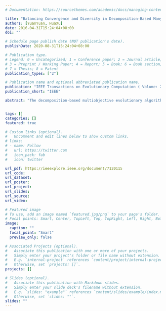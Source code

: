 ```yaml
---
# Documentation: https://sourcethemes.com/academic/docs/managing-content/

title: "Balancing Convergence and Diversity in Decomposition-Based Many-Objective Optimizers"
authors: [YuanYuan, HuaXu]
date: 2016-04-31T15:24:04+08:00
doi: ""

# Schedule page publish date (NOT publication's date).
publishDate: 2020-08-31T15:24:04+08:00

# Publication type.
# Legend: 0 = Uncategorized; 1 = Conference paper; 2 = Journal article;
# 3 = Preprint / Working Paper; 4 = Report; 5 = Book; 6 = Book section;
# 7 = Thesis; 8 = Patent
publication_types: ["2"]

# Publication name and optional abbreviated publication name.
publication: "IEEE Transactions on Evolutionary Computation ( Volume: 20 , Issue: 2 , April 2016 )"
publication_short: "IEEE"

abstract: "The decomposition-based multiobjective evolutionary algorithms (MOEAs) generally make use of aggregation functions to decompose a multiobjective optimization problem into multiple single-objective optimization problems. However, due to the nature of contour lines for the adopted aggregation functions, they usually fail to preserve the diversity in high-dimensional objective space even by using diverse weight vectors. To address this problem, we propose to maintain the desired diversity of solutions in their evolutionary process explicitly by exploiting the perpendicular distance from the solution to the weight vector in the objective space, which achieves better balance between convergence and diversity in many-objective optimization. The idea is implemented to enhance two well-performing decomposition-based algorithms, i.e., MOEA, based on decomposition and ensemble fitness ranking. The two enhanced algorithms are compared to several state-of-the-art algorithms and a series of comparative experiments are conducted on a number of test problems from two well-known test suites. The experimental results show that the two proposed algorithms are generally more effective than their predecessors in balancing convergence and diversity, and they are also very competitive against other existing algorithms for solving many-objective optimization problems."


tags: []
categories: []
featured: true

# Custom links (optional).
#   Uncomment and edit lines below to show custom links.
# links:
# - name: Follow
#   url: https://twitter.com
#   icon_pack: fab
#   icon: twitter

url_pdf: https://ieeexplore.ieee.org/document/7120115
url_code: 
url_dataset: 
url_poster:
url_project:
url_slides:
url_source:
url_video:

# Featured image
# To use, add an image named `featured.jpg/png` to your page's folder. 
# Focal points: Smart, Center, TopLeft, Top, TopRight, Left, Right, BottomLeft, Bottom, BottomRight.
image:
  caption: ""
  focal_point: "Smart"
  preview_only: false

# Associated Projects (optional).
#   Associate this publication with one or more of your projects.
#   Simply enter your project's folder or file name without extension.
#   E.g. `internal-project` references `content/project/internal-project/index.md`.
#   Otherwise, set `projects: []`.
projects: []

# Slides (optional).
#   Associate this publication with Markdown slides.
#   Simply enter your slide deck's filename without extension.
#   E.g. `slides: "example"` references `content/slides/example/index.md`.
#   Otherwise, set `slides: ""`.
slides: ""
---
```


